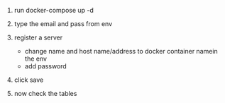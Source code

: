 1. run docker-compose up -d

2. type the email and pass from env

3. register a server
    * change name and host name/address to docker container namein the env
    * add password

4. click save

5. now check the tables
